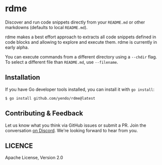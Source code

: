 # rdme

Discover and run code snippets directly from your `README.md` or other markdowns (defaults to local `README.md`).

rdme makes a best effort approach to extracts all code snippets defined in code blocks and allowing to explore and execute them. rdme is currently in early alpha.

You can execute commands from a different directory using a `--chdir` flag.
To select a different file than `README.md`, use `--filename`.

## Installation

If you have Go developer tools installed, you can install it with `go install`:

```console
$ go install github.com/yendo/rdme@latest
```

## Contributing & Feedback

Let us know what you think via GitHub issues or submit a PR. Join the conversation [on Discord](https://discord.gg/MFtwcSvJsk). We're looking forward to hear from you.

## LICENCE

Apache License, Version 2.0
